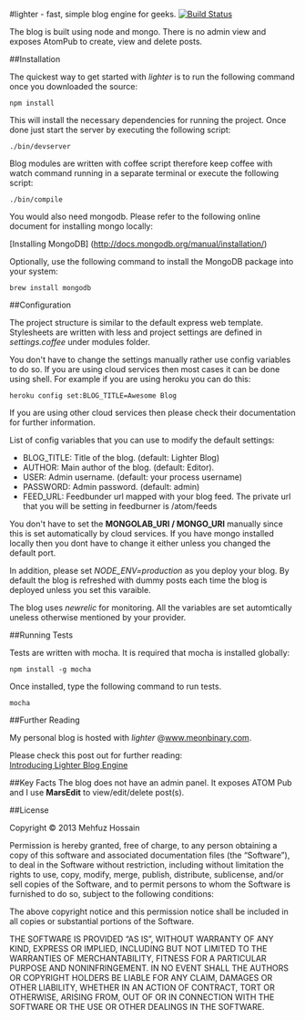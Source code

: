 #lighter - fast, simple blog engine for geeks. [![Build Status](https://travis-ci.org/mehfuzh/lighter.png)](https://travis-ci.org/mehfuzh/lighter)
     
The blog is built using node and mongo. There is no admin view and exposes AtomPub to create, view and delete posts.

##Installation

The quickest way to get started  with _lighter_ is to run the following command once you downloaded the source:

	npm install

This will install the necessary dependencies for running the project. Once done just start the server by executing the following script:

	./bin/devserver

Blog modules are written with coffee script therefore keep coffee with watch command running in a separate terminal or execute the following script:

	./bin/compile 
	
You would also need mongodb. Please refer to the following online document for installing mongo locally:                                      

[Installing MongoDB] (http://docs.mongodb.org/manual/installation/)

Optionally, use the following command to install the MongoDB package into your system:

	brew install mongodb

##Configuration

The project structure is similar to the default express web template. Stylesheets are written with less and project settings are defined in _settings.coffee_ under modules folder.

You don't have to change the settings manually rather use config variables to do so. If you are using cloud services then most cases it can be done using shell. For example if you are using heroku you can do this:

	heroku config set:BLOG_TITLE=Awesome Blog

If you are using other cloud services then please check their documentation for further information. 

List of config variables that you can use to modify the default settings:

+	BLOG_TITLE: Title of the blog. (default: Lighter Blog)
+	AUTHOR: Main author of the blog. (default: Editor).
+	USER: Admin username. (default: your process username)
+	PASSWORD: Admin password. (default: admin)
+	FEED_URL: Feedbunder url mapped with your blog feed. The private url that you will be setting in feedburner is <yourdomain>/atom/feeds

You don't have to set the __MONGOLAB_URI / MONGO_URI__ manually since this is set automatically by cloud services. If you have mongo installed locally then you dont have to change it either unless you changed the default port.

In addition, please set _NODE_ENV=production_ as you deploy your blog. By default the blog is refreshed with dummy posts each time the blog is deployed unless you set this varaible. 

The blog uses _newrelic_ for monitoring. All the variables are set automtically uneless otherwise mentioned by your provider.

##Running Tests

Tests are written with mocha. It is required that mocha is installed globally:

	npm install -g mocha


Once installed, type the following command to run tests.

	mocha

##Further Reading

My personal blog is hosted with *lighter* @www.meonbinary.com. 

Please check this post out for further reading:            
[Introducing Lighter Blog Engine](http://www.meonbinary.com/2013/02/introducing-lighter-blog-engine)

##Key Facts
The blog does not have an admin panel. It exposes ATOM Pub and I use __MarsEdit__ to view/edit/delete post(s).
                      
##License 

Copyright © 2013 Mehfuz Hossain

Permission is hereby granted, free of charge, to any person obtaining a copy of this software and associated documentation files (the “Software”), to deal in the Software without restriction, including without limitation the rights to use, copy, modify, merge, publish, distribute, sublicense, and/or sell copies of the Software, and to permit persons to whom the Software is furnished to do so, subject to the following conditions:

The above copyright notice and this permission notice shall be included in all copies or substantial portions of the Software.

THE SOFTWARE IS PROVIDED “AS IS”, WITHOUT WARRANTY OF ANY KIND, EXPRESS OR IMPLIED, INCLUDING BUT NOT LIMITED TO THE WARRANTIES OF MERCHANTABILITY, FITNESS FOR A PARTICULAR PURPOSE AND NONINFRINGEMENT. IN NO EVENT SHALL THE AUTHORS OR COPYRIGHT HOLDERS BE LIABLE FOR ANY CLAIM, DAMAGES OR OTHER LIABILITY, WHETHER IN AN ACTION OF CONTRACT, TORT OR OTHERWISE, ARISING FROM, OUT OF OR IN CONNECTION WITH THE SOFTWARE OR THE USE OR OTHER DEALINGS IN THE SOFTWARE.